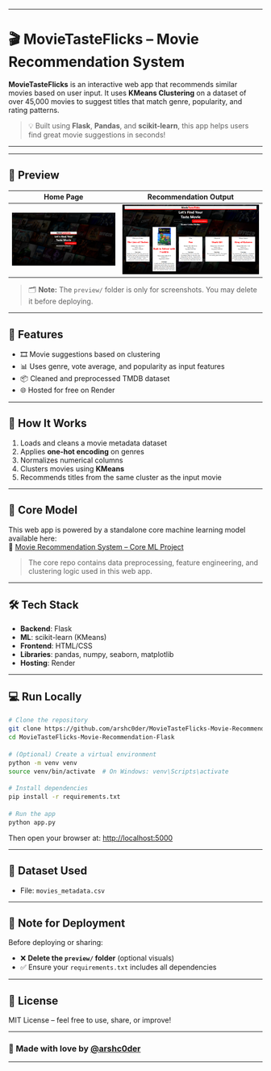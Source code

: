 
---
# 🎬 MovieTasteFlicks – Movie Recommendation System

**MovieTasteFlicks** is an interactive web app that recommends similar movies based on user input. It uses **KMeans Clustering** on a dataset of over 45,000 movies to suggest titles that match genre, popularity, and rating patterns.

> 💡 Built using **Flask**, **Pandas**, and **scikit-learn**, this app helps users find great movie suggestions in seconds!

---

---

## 📸 Preview

| Home Page | Recommendation Output |
|-----------|------------------------|
| ![Home Page](preview/1.png) | ![Output](preview/2.png) |

> 🗂️ **Note:** The `preview/` folder is only for screenshots. You may delete it before deploying.

---

## 🚀 Features

- 🎞️ Movie suggestions based on clustering
- 📊 Uses genre, vote average, and popularity as input features
- 📦 Cleaned and preprocessed TMDB dataset
- 🌐 Hosted for free on Render

---

## 🧠 How It Works

1. Loads and cleans a movie metadata dataset
2. Applies **one-hot encoding** on genres
3. Normalizes numerical columns
4. Clusters movies using **KMeans**
5. Recommends titles from the same cluster as the input movie

---

## 🧩 Core Model

This web app is powered by a standalone core machine learning model available here:  
🔗 [Movie Recommendation System – Core ML Project](https://github.com/arshc0der/Movie-Recommendation-System)

> The core repo contains data preprocessing, feature engineering, and clustering logic used in this web app.

---

## 🛠️ Tech Stack

- **Backend**: Flask
- **ML**: scikit-learn (KMeans)
- **Frontend**: HTML/CSS
- **Libraries**: pandas, numpy, seaborn, matplotlib
- **Hosting**: Render

---

## 💻 Run Locally

```bash
# Clone the repository
git clone https://github.com/arshc0der/MovieTasteFlicks-Movie-Recommendation-Flask.git
cd MovieTasteFlicks-Movie-Recommendation-Flask

# (Optional) Create a virtual environment
python -m venv venv
source venv/bin/activate  # On Windows: venv\Scripts\activate

# Install dependencies
pip install -r requirements.txt

# Run the app
python app.py
````

Then open your browser at: [http://localhost:5000](http://localhost:5000)

---

## 📂 Dataset Used

* File: `movies_metadata.csv`

---

## 🧹 Note for Deployment

Before deploying or sharing:

* ❌ **Delete the `preview/` folder** (optional visuals)
* ✅ Ensure your `requirements.txt` includes all dependencies

---

## 📄 License

MIT License – feel free to use, share, or improve!

---

### 🙌 Made with love by [@arshc0der](https://github.com/arshc0der)

---

